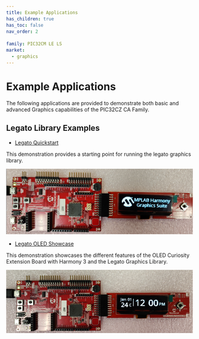 ```yaml
---
title: Example Applications
has_children: true
has_toc: false
nav_order: 2

family: PIC32CM LE LS
market:
  - graphics
---
```


# Example Applications

The following applications are provided to demonstrate both basic and advanced Graphics capabilities of the PIC32CZ CA Family.

## Legato Library Examples 

* [Legato Quickstart](./legato_quickstart/readme.md)

This demonstration provides a starting point for running the legato graphics library.

![](./../docs/images/legato_qs_pic32cm_le00_cpro_oled_app1.png)

* [Legato OLED Showcase](./legato_oled_showcase/readme.md)

This demonstration showcases the different features of the OLED Curiosity Extension Board with Harmony 3 and the Legato Graphics Library.

![](./../docs/images/legato_sc_pic32cm_le00_cpro_oled_app1.png)

